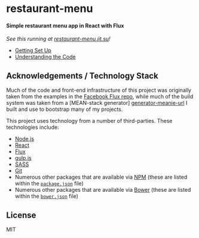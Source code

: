 # restaurant-menu

#### Simple restaurant menu app in React with Flux

_See this running at [restaurant-menu.jit.su][demo-url]!_

- [Getting Set Up](./docs/getting-set-up.md)
- [Understanding the Code](./docs/understanding-the-code.md)

## Acknowledgements / Technology Stack

Much of the code and front-end infrastructure of this project was originally taken from the examples in the 
[Facebook Flux repo][flux-repo-url], while much of the build system was taken from a [MEAN-stack generator]
[generator-meanie-url] I built and use to bootstrap many of my projects.

This project uses technology from a number of third-parties. These technologies include:

- [Node.js][node-url]
- [React][react-url]
- [Flux][flux-url]
- [gulp.js][gulp-url]
- [SASS][sass-url]
- [Git][git-url]
- Numerous other packages that are available via [NPM][npm-url] (these are listed within the [`package.json`](./package.json) file)
- Numerous other packages that are available via [Bower][bower-url] (these are listed within the [`bower.json`](./bower.json) file)

## License

MIT



[demo-url]: http://restaurant-menu.jit.su
[node-url]: http://nodejs.org/
[react-url]: https://facebook.github.io/react/
[flux-url]: https://facebook.github.io/flux/
[gulp-url]: http://gulpjs.com/
[sass-url]: http://sass-lang.com/
[git-url]: http://git-scm.com/
[npm-url]: http://npmjs.org/
[bower-url]: http://bower.io/
[flux-repo-url]: https://github.com/facebook/flux
[generator-meanie-url]: https://github.com/levisl176/generator-meanie
